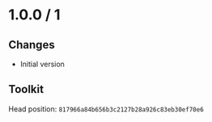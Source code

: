 # 1.0.0 / 1

## Changes

- Initial version

## Toolkit

Head position: `817966a84b656b3c2127b28a926c83eb30ef70e6`
